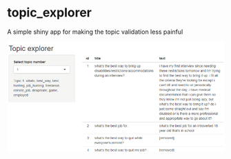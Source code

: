# topic_explorer
A simple shiny app for making the topic validation less painful


![topic explorer demo](topic_explorer_demo.gif)
